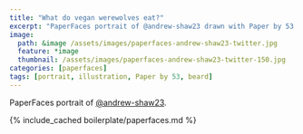 ```yaml
---
title: "What do vegan werewolves eat?"
excerpt: "PaperFaces portrait of @andrew-shaw23 drawn with Paper by 53 on an iPad."
image: 
  path: &image /assets/images/paperfaces-andrew-shaw23-twitter.jpg 
  feature: *image
  thumbnail: /assets/images/paperfaces-andrew-shaw23-twitter-150.jpg
categories: [paperfaces]
tags: [portrait, illustration, Paper by 53, beard]
---
```


PaperFaces portrait of [@andrew-shaw23](https://twitter.com/andrew-shaw23).

{% include_cached boilerplate/paperfaces.md %}
